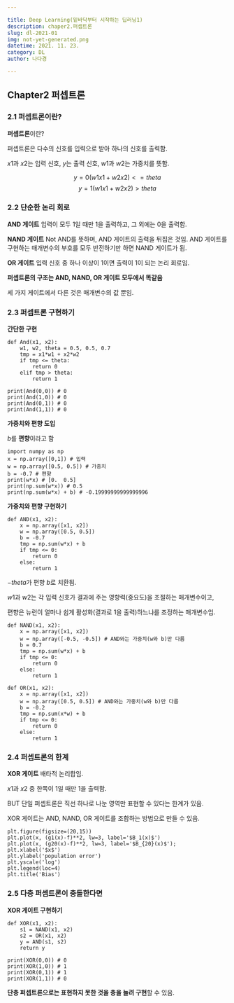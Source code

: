 ```yaml
---

title: Deep Learning(밑바닥부터 시작하는 딥러닝1)
description: chaper2.퍼셉트론
slug: dl-2021-01
img: not-yet-generated.png
datetime: 2021. 11. 23.
category: DL
author: 나다경

---
```




## Chapter2 퍼셉트론

### 2.1 퍼셉트론이란? 

**퍼셉트론**이란?

퍼셉트론은 다수의 신호를 입력으로 받아 하나의 신호를 출력함.

$x1$과 $x2$는 입력 신호, $y$는 출력 신호, $w1$과 $w2$는 가중치를 뜻함.

$$ y = 0 (w1x1 + w2x2) <= theta $$
$$ y = 1 (w1x1 + w2x2) > theta $$



### 2.2 단순한 논리 회로

**AND 게이트**
입력이 모두 1일 때만 1을 출력하고, 그 외에는 0을 출력함.

**NAND 게이트**
Not AND를 뜻하며, AND 게이트의 출력을 뒤집은 것임.
AND 게이트를 구현하는 매개변수의 부호를 모두 반전하기만 하면 NAND 게이트가 됨.

**OR 게이트**
입력 신호 중 하나 이상이 1이면 출력이 1이 되는 논리 회로임.

**퍼셉트론의 구조는 AND, NAND, OR 게이트 모두에서 똑같음**

세 가지 게이트에서 다른 것은 매개변수의 값 뿐임.



### 2.3 퍼셉트론 구현하기

**간단한 구현**

```
def And(x1, x2):
    w1, w2, theta = 0.5, 0.5, 0.7
    tmp = x1*w1 + x2*w2
    if tmp <= theta:
        return 0
    elif tmp > theta:
        return 1
```

```
print(And(0,0)) # 0
print(And(1,0)) # 0
print(And(0,1)) # 0
print(And(1,1)) # 0
```

**가중치와 편향 도입**

$b$를 **편향**이라고 함

```
import numpy as np
x = np.array([0,1]) # 입력
w = np.array([0.5, 0.5]) # 가중치
b = -0.7 # 편향
print(w*x) # [0.  0.5]
print(np.sum(w*x)) # 0.5
print(np.sum(w*x) + b) # -0.19999999999999996
```

**가중치와 편향 구현하기**

```
def AND(x1, x2):
    x = np.array([x1, x2])
    w = np.array([0.5, 0.5])
    b = -0.7
    tmp = np.sum(w*x) + b
    if tmp <= 0:
        return 0
    else:
        return 1
```

$-theta$가 편향 $b$로 치환됨.

$w1$과 $w2$는 각 입력 신호가 결과에 주는 영향력(중요도)을 조절하는 매개변수이고, 

편향은 뉴런이 얼마나 쉽게 활성화(결과로 1을 출력)하느냐를 조정하는 매개변수임.

```
def NAND(x1, x2):
    x = np.array([x1, x2])
    w = np.array([-0.5, -0.5]) # AND와는 가중치(w와 b)만 다름
    b = 0.7
    tmp = np.sum(w*x) + b
    if tmp <= 0:
        return 0
    else:
        return 1
```

```
def OR(x1, x2):
    x = np.array([x1, x2])
    w = np.array([0.5, 0.5]) # AND와는 가중치(w와 b)만 다름
    b = -0.2
    tmp = np.sum(x*w) + b
    if tmp <= 0:
        return 0
    else:
        return 1
```



### 2.4 퍼셉트론의 한계

**XOR 게이트**
배타적 논리합임.

$x1$과 $x2$ 중 한쪽이 1일 때만 1을 출력함.

BUT 단일 퍼셉트론은 직선 하나로 나눈 영역만 표현할 수 있다는 한계가 있음.

XOR 게이트는 AND, NAND, OR 게이트를 조합하는 방법으로 만들 수 있음.

```
plt.figure(figsize=(20,15))
plt.plot(x, (g1(x)-f)**2, lw=3, label='$B_1(x)$')
plt.plot(x, (g20(x)-f)**2, lw=3, label='$B_{20}(x)$');
plt.xlabel('$x$')
plt.ylabel('population error')
plt.yscale('log')
plt.legend(loc=4)
plt.title('Bias')
```



### 2.5 다층 퍼셉트론이 충돌한다면

**XOR 게이트 구현하기**

```
def XOR(x1, x2):
    s1 = NAND(x1, x2)
    s2 = OR(x1, x2)
    y = AND(s1, s2)
    return y
```

```
print(XOR(0,0)) # 0
print(XOR(1,0)) # 1
print(XOR(0,1)) # 1
print(XOR(1,1)) # 0
```

**단층 퍼셉트론으로는 표현하지 못한 것을 층을 늘려 구현**할 수 있음.
